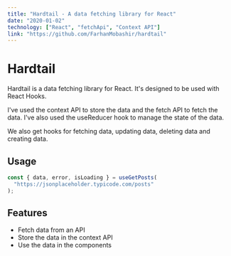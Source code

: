 ```yaml
---
title: "Hardtail - A data fetching library for React"
date: "2020-01-02"
technology: ["React", "fetchApi", "Context API"]
link: "https://github.com/FarhanMobashir/hardtail"
---
```


# Hardtail

Hardtail is a data fetching library for React. It's designed to be used with React Hooks.

I've used the context API to store the data and the fetch API to fetch the data. I've also used the useReducer hook to manage the state of the data.

We also get hooks for fetching data, updating data, deleting data and creating data.

## Usage

```js
const { data, error, isLoading } = useGetPosts(
  "https://jsonplaceholder.typicode.com/posts"
);
```

## Features

- Fetch data from an API
- Store the data in the context API
- Use the data in the components
